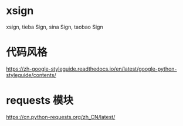 # xsign
xsign, tieba Sign, sina Sign, taobao Sign


# 代码风格
https://zh-google-styleguide.readthedocs.io/en/latest/google-python-styleguide/contents/

# requests 模块
https://cn.python-requests.org/zh_CN/latest/